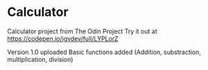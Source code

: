 # Calculator
Calculator project from The Odin Project
Try it out at https://codepen.io/igvdev/full/LYPLorZ

Version 1.0 uploaded
Basic functions added (Addition, substraction, multiplication, division)

